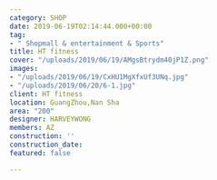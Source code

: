 ```yaml
---
category: SHOP
date: 2019-06-19T02:14:44.000+00:00
tag:
- " Shopmall & entertainment & Sports"
title: HT fitness
cover: "/uploads/2019/06/19/AMgsBtrydm40jP1Z.png"
images:
- "/uploads/2019/06/19/CxHU1MgXfxUf3UNq.jpg"
- "/uploads/2019/06/20/6-1.jpg"
client: HT fitness
location: GuangZhou,Nan Sha
area: "200"
designer: HARVEYWONG
members: AZ
construction: ''
construction_date: 
featured: false

---
```

